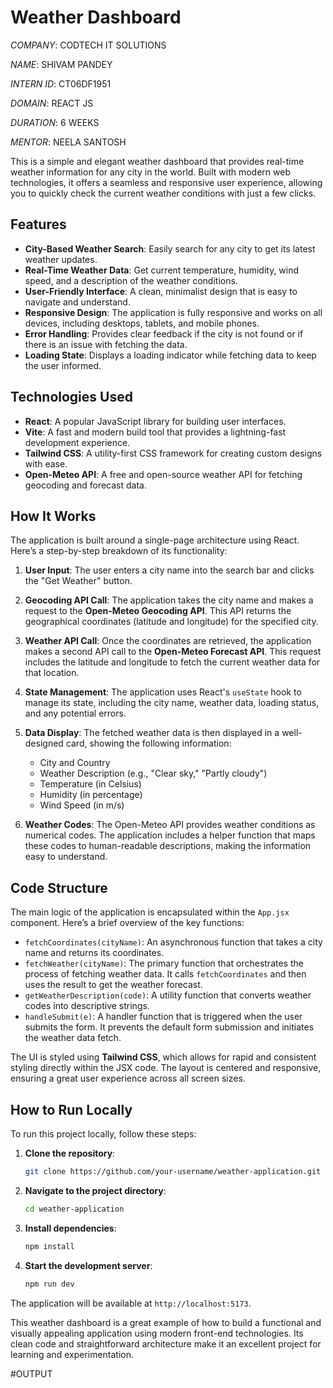 # Weather Dashboard

*COMPANY*: CODTECH IT SOLUTIONS

*NAME*: SHIVAM PANDEY

*INTERN ID*: CT06DF1951

*DOMAIN*: REACT JS

*DURATION*: 6 WEEKS

*MENTOR*: NEELA SANTOSH

This is a simple and elegant weather dashboard that provides real-time weather information for any city in the world. Built with modern web technologies, it offers a seamless and responsive user experience, allowing you to quickly check the current weather conditions with just a few clicks.

## Features

- **City-Based Weather Search**: Easily search for any city to get its latest weather updates.
- **Real-Time Weather Data**: Get current temperature, humidity, wind speed, and a description of the weather conditions.
- **User-Friendly Interface**: A clean, minimalist design that is easy to navigate and understand.
- **Responsive Design**: The application is fully responsive and works on all devices, including desktops, tablets, and mobile phones.
- **Error Handling**: Provides clear feedback if the city is not found or if there is an issue with fetching the data.
- **Loading State**: Displays a loading indicator while fetching data to keep the user informed.

## Technologies Used

- **React**: A popular JavaScript library for building user interfaces.
- **Vite**: A fast and modern build tool that provides a lightning-fast development experience.
- **Tailwind CSS**: A utility-first CSS framework for creating custom designs with ease.
- **Open-Meteo API**: A free and open-source weather API for fetching geocoding and forecast data.

## How It Works

The application is built around a single-page architecture using React. Here’s a step-by-step breakdown of its functionality:

1.  **User Input**: The user enters a city name into the search bar and clicks the "Get Weather" button.

2.  **Geocoding API Call**: The application takes the city name and makes a request to the **Open-Meteo Geocoding API**. This API returns the geographical coordinates (latitude and longitude) for the specified city.

3.  **Weather API Call**: Once the coordinates are retrieved, the application makes a second API call to the **Open-Meteo Forecast API**. This request includes the latitude and longitude to fetch the current weather data for that location.

4.  **State Management**: The application uses React's `useState` hook to manage its state, including the city name, weather data, loading status, and any potential errors.

5.  **Data Display**: The fetched weather data is then displayed in a well-designed card, showing the following information:
    -   City and Country
    -   Weather Description (e.g., "Clear sky," "Partly cloudy")
    -   Temperature (in Celsius)
    -   Humidity (in percentage)
    -   Wind Speed (in m/s)

6.  **Weather Codes**: The Open-Meteo API provides weather conditions as numerical codes. The application includes a helper function that maps these codes to human-readable descriptions, making the information easy to understand.

## Code Structure

The main logic of the application is encapsulated within the `App.jsx` component. Here’s a brief overview of the key functions:

-   `fetchCoordinates(cityName)`: An asynchronous function that takes a city name and returns its coordinates.
-   `fetchWeather(cityName)`: The primary function that orchestrates the process of fetching weather data. It calls `fetchCoordinates` and then uses the result to get the weather forecast.
-   `getWeatherDescription(code)`: A utility function that converts weather codes into descriptive strings.
-   `handleSubmit(e)`: A handler function that is triggered when the user submits the form. It prevents the default form submission and initiates the weather data fetch.

The UI is styled using **Tailwind CSS**, which allows for rapid and consistent styling directly within the JSX code. The layout is centered and responsive, ensuring a great user experience across all screen sizes.

## How to Run Locally

To run this project locally, follow these steps:

1.  **Clone the repository**:
    ```bash
    git clone https://github.com/your-username/weather-application.git
    ```

2.  **Navigate to the project directory**:
    ```bash
    cd weather-application
    ```

3.  **Install dependencies**:
    ```bash
    npm install
    ```

4.  **Start the development server**:
    ```bash
    npm run dev
    ```

The application will be available at `http://localhost:5173`.

This weather dashboard is a great example of how to build a functional and visually appealing application using modern front-end technologies. Its clean code and straightforward architecture make it an excellent project for learning and experimentation.

#OUTPUT

